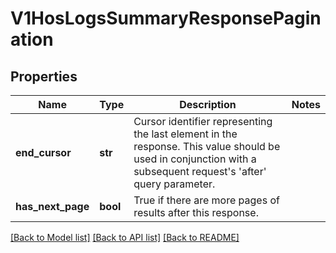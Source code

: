 # V1HosLogsSummaryResponsePagination

## Properties
Name | Type | Description | Notes
------------ | ------------- | ------------- | -------------
**end_cursor** | **str** | Cursor identifier representing the last element in the response. This value should be used in conjunction with a subsequent request&#39;s &#39;after&#39; query parameter. | 
**has_next_page** | **bool** | True if there are more pages of results after this response. | 

[[Back to Model list]](../README.md#documentation-for-models) [[Back to API list]](../README.md#documentation-for-api-endpoints) [[Back to README]](../README.md)


